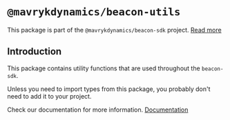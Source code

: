 # `@mavrykdynamics/beacon-utils`

This package is part of the `@mavrykdynamics/beacon-sdk` project. [Read more](https://github.com/mavryk-network/beacon-sdk)

## Introduction

This package contains utility functions that are used throughout the `beacon-sdk`.

Unless you need to import types from this package, you probably don't need to add it to your project.

Check our documentation for more information. [Documentation](https://docs.walletbeacon.io)
